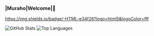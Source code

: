 ### |Muraho|Welcome|🥰

https://img.shields.io/badge/-HTML-e34f26?logo=html5&logoColor=fff

![GitHub Stats](https://github-readme-stats.vercel.app/api?username=rwema3&theme=radical)
![Top Languages](https://github-readme-stats.vercel.app/api/top-langs/?username=rwema3&show_icons=true&theme=radical)

